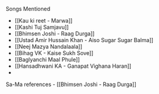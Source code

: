 
Songs Mentioned
- [[Kau ki reet - Marwa]]
- [[Kashi Tuj Samjavu]]
- [[Bhimsen Joshi - Raag Durga]]
- [[Ustad Amir Hussain Khan - Aiso Sugar Sugar Balma]]
- [[Neej Mazya Nandalaala]]
- [[Bihag VK - Kaise Sukh Sove]]
- [[Baglyanchi Maal Phule]]
- [[Hansadhwani KA - Ganapat Vighana Haran]]
- 
  
Sa-Ma references - [[Bhimsen Joshi - Raag Durga]]
